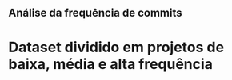 ## Análise da frequência de commits

# Dataset dividido em projetos de baixa, média e alta frequência 
